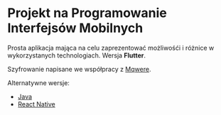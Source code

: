 # Projekt na Programowanie Interfejsów Mobilnych
Prosta aplikacja mająca na celu zaprezentować możliwośći i różnice w wykorzystanych technologiach. Wersja **Flutter**.

Szyfrowanie napisane we współpracy z [Mqwere](https://github.com/Mqwere).

Alternatywne wersje:
* [Java](https://github.com/AdamStudies-PWR/ProjektowanieInterfejsowMobilnych/tree/Java)
* [React Native](https://github.com/AdamStudies-PWR/ProjektowanieInterfejsowMobilnych/tree/React)
